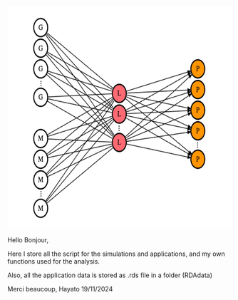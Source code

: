 

<img src="rrda.jpg" width="1000" height="500">


Hello Bonjour,

Here I store all the script for the simulations and applications, and my own functions used for the analysis.

Also, all the application data is stored as .rds file in a folder (RDAdata)

Merci beaucoup, Hayato 19/11/2024
